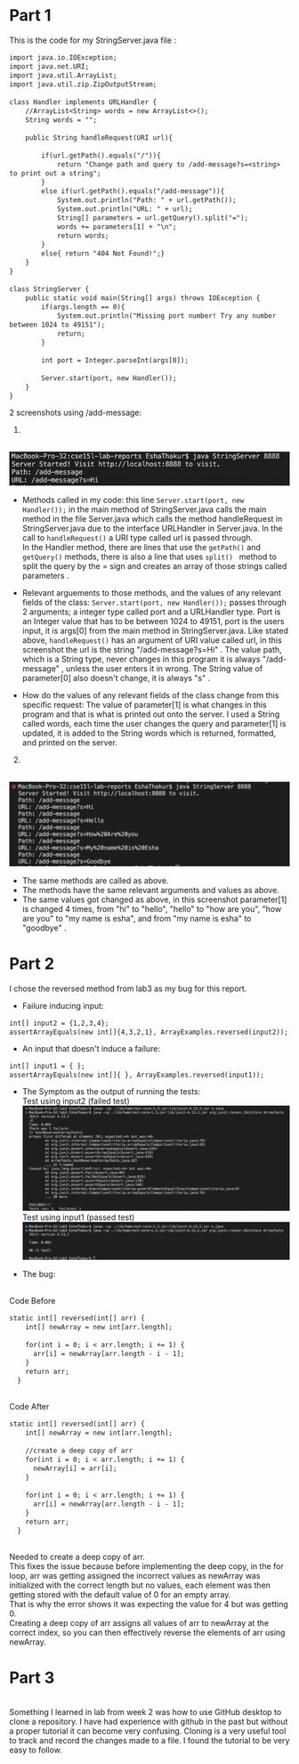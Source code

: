 # Part 1
This is the code for my StringServer.java file :
```
import java.io.IOException;
import java.net.URI;
import java.util.ArrayList;
import java.util.zip.ZipOutputStream;

class Handler implements URLHandler {
    //ArrayList<String> words = new ArrayList<>();
    String words = "";
    
    public String handleRequest(URI url){
        
        if(url.getPath().equals("/")){
            return "Change path and query to /add-message?s=<string> to print out a string";
        }
        else if(url.getPath().equals("/add-message")){
            System.out.println("Path: " + url.getPath());
            System.out.println("URL: " + url);
            String[] parameters = url.getQuery().split("=");
            words += parameters[1] + "\n";
            return words;
        }
        else{ return "404 Not Found!";}
    }
}

class StringServer {
    public static void main(String[] args) throws IOException {
        if(args.length == 0){
            System.out.println("Missing port number! Try any number between 1024 to 49151");
            return;
        }

        int port = Integer.parseInt(args[0]);

        Server.start(port, new Handler());
    }
}
```

2 screenshots using /add-message: 

1. 
<br> ![Image](first.png)
* Methods called in my code: this line ``` Server.start(port, new Handler()); ``` in the main method of StringServer.java calls the main method in the file Server.java which calls the method handleRequest in StringServer.java due to the interface URLHandler in Server.java. In the call to ```handleRequest()``` a URI type called url is passed through.
<br>In the Handler method, there are lines that use the ```getPath()``` and ```getQuery()``` methods, there is also a line that uses ```split() ``` method to split the query by the = sign and creates an array of those strings called parameters .  

* Relevant arguements to those methods, and the values of any relevant fields of the class: ``` Server.start(port, new Handler()); ``` passes through 2 arguments; a integer type called port and a URLHandler type. Port is an Integer value that has to be between 1024 to 49151, port is the users input, it is args[0] from the main method in StringServer.java. Like stated above, ```handleRequest()``` has an argument of URI value called url, in this screenshot the url is the string "/add-message?s=Hi" . The value path, which is a String type, never changes in this program it is always "/add-message" , unless the user enters it in wrong. The String value of parameter[0] also doesn't change, it is always "s" . 

* How do the values of any relevant fields of the class change from this specific request: The value of parameter[1] is what changes in this program and that is what is printed out onto the server. I used a String called words, each time the user changes the query and parameter[1] is updated, it is added to the String words which is returned, formatted, and printed on the server.

2. 
<br> ![Image](second.png)
* The same methods are called as above.
* The methods have the same relevant arguments and values as above.
* The same values got changed as above, in this screenshot parameter[1] is changed 4 times, from "hi" to "hello", "hello" to "how are you", "how are you" to "my name is esha", and from "my name is esha" to "goodbye" .

# Part 2
I chose the reversed method from lab3 as my bug for this report.
<br>
* Failure inducing input: 
 ```
 int[] input2 = {1,2,3,4};
 assertArrayEquals(new int[]{4,3,2,1}, ArrayExamples.reversed(input2));
```
* An input that doesn't induce a failure:
```
int[] input1 = { };
assertArrayEquals(new int[]{ }, ArrayExamples.reversed(input1));
```
* The Symptom as the output of running the tests:
<br> Test using input2 (failed test)
<br> ![Image](failedTest.png)
<br> Test using input1 (passed test)
<br> ![Image](passedTest.png)

* The bug:

<br> Code Before
```
static int[] reversed(int[] arr) {
    int[] newArray = new int[arr.length];

    for(int i = 0; i < arr.length; i += 1) {
      arr[i] = newArray[arr.length - i - 1];
    }
    return arr;
  }

```
<br> Code After
```
static int[] reversed(int[] arr) {
    int[] newArray = new int[arr.length];

    //create a deep copy of arr
    for(int i = 0; i < arr.length; i += 1) {
      newArray[i] = arr[i];
    }

    for(int i = 0; i < arr.length; i += 1) {
      arr[i] = newArray[arr.length - i - 1];
    }
    return arr;
  }
```
 <br> Needed to create a deep copy of arr. 
 <br>This fixes the issue because before implementing the deep copy, in the for loop, arr was getting assigned the incorrect values as newArray was initialized with the correct length but no values, each element was then getting stored with the default value of 0 for an empty array. 
 <br>That is why the error shows it was expecting the value for 4 but was getting 0.
 <br> Creating a deep copy of arr assigns all values of arr to newArray at the correct index, so you can then effectively reverse the elements of arr using newArray.
 
 # Part 3
 <br> Something I learned in lab from week 2 was how to use GitHub desktop to clone a repository. I have had experience with github in the past but without a proper tutorial it can become very confusing. Cloning is a very useful tool to track and record the changes made to a file. I found the tutorial to be very easy to follow. 

